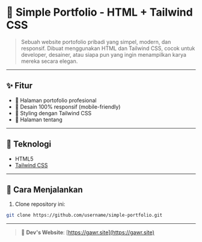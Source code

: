 # 🎨 Simple Portfolio - HTML + Tailwind CSS
> Sebuah website portofolio pribadi yang simpel, modern, dan responsif. Dibuat menggunakan HTML dan Tailwind CSS, cocok untuk developer, desainer, atau siapa pun yang ingin menampilkan karya mereka secara elegan.

---

## ✨ Fitur

- 💼 Halaman portofolio profesional
- 📱 Desain 100% responsif (mobile-friendly)
- 🎨 Styling dengan Tailwind CSS
- 📄 Halaman tentang

---

## 🧰 Teknologi

- HTML5
- [Tailwind CSS](https://tailwindcss.com/)

---
## 🚀 Cara Menjalankan

1. Clone repository ini:

```bash
git clone https://github.com/username/simple-portfolio.git
```
---

> 🔗 **Dev's Website**: [https://gawr.site](https://gawr.site)
